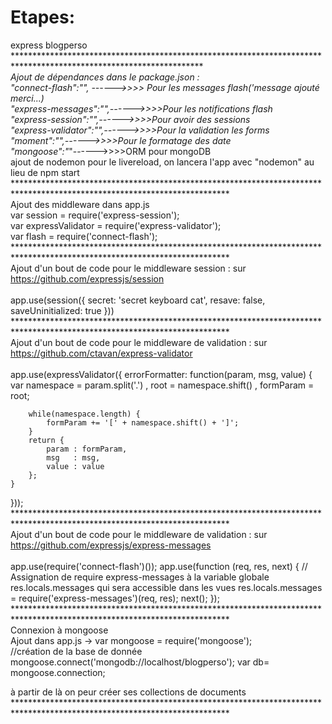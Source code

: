 Etapes:
=====
express blogperso<br>
*************************************************************************************************************************<br>
Ajout de dépendances dans le package.json :<br>
	  "connect-flash":"*", ------>>>> Pour les messages flash('message ajouté merci...)<br>
	  "express-messages":"*",------>>>>Pour les notifications flash<br>
	  "express-session":"*",------>>>>Pour avoir des sessions<br>
	  "express-validator":"*",------>>>>Pour la validation les forms<br>
	  "moment":"*",------>>>>Pour le formatage des date<br>
	  "mongoose":"*"------>>>>ORM pour mongoDB<br>
ajout de nodemon pour le livereload, on lancera l'app avec "nodemon" au lieu de npm start<br>
*************************************************************************************************************************<br>
Ajout des middleware dans app.js<br>
var session = require('express-session');<br>
var expressValidator = require('express-validator');<br>
var flash = require('connect-flash');<br>
*************************************************************************************************************************<br>
Ajout d'un bout de code pour le middleware session : sur https://github.com/expressjs/session<br>
<br>
app.use(session({
	secret: 'secret keyboard cat',
	resave: false,
	saveUninitialized: true
}))
<br>
*************************************************************************************************************************<br>
Ajout d'un bout de code pour le middleware de validation : sur https://github.com/ctavan/express-validator<br>
<br>
app.use(expressValidator({
	errorFormatter: function(param, msg, value) {
		var namespace = param.split('.')
				, root    = namespace.shift()
				, formParam = root;

		while(namespace.length) {
			formParam += '[' + namespace.shift() + ']';
		}
		return {
			param : formParam,
			msg   : msg,
			value : value
		};
	}
}));
<br>
*************************************************************************************************************************<br>
Ajout d'un bout de code pour le middleware de validation : sur https://github.com/expressjs/express-messages<br>
<br>
app.use(require('connect-flash')());
app.use(function (req, res, next) {
				// Assignation de require express-messages à la variable globale res.locals.messages  qui sera accessible dans les vues
	res.locals.messages = require('express-messages')(req, res);
	next();
});
<br>
*************************************************************************************************************************<br>
Connexion à mongoose<br>
Ajout dans app.js -> var mongoose = require('mongoose');<br>
//création de la base de donnée
mongoose.connect('mongodb://localhost/blogperso');
var db= mongoose.connection;

à partir de là on peur créer ses collections de documents
*************************************************************************************************************************<br>




























